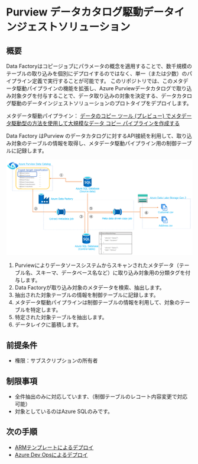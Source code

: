 # Purview データカタログ駆動データインジェストソリューション

## 概要

Data Factoryはコピージョブにパラメータの概念を適用することで、数千規模のテーブルの取り込みを個別にデプロイするのではなく、単一（または少数）のパイプライン定義で実行することが可能です。
このリポジトリでは、このメタデータ駆動パイプラインの機能を拡張し、Azure Purviewデータカタログで取り込み対象タグを付与することで、データ取り込みの対象を決定する、データカタログ駆動のデータインジェストソリューションのプロトタイプをデプロイします。

メタデータ駆動パイプライン：
[データのコピー ツール (プレビュー) でメタデータ駆動型の方法を使用して大規模なデータ コピー パイプラインを作成する](https://docs.microsoft.com/ja-jp/azure/data-factory/copy-data-tool-metadata-driven)

Data Factory はPurview のデータカタログに対するAPI接続を利用して、取り込み対象のテーブルの情報を取得し、メタデータ駆動パイプライン用の制御テーブルに記録します。


![](docs/.image/2022-01-30-14-31-20.png)

1. Purviewによりデータソースシステムからスキャンされたメタデータ（テーブル名、スキーマ、データベース名など）に取り込み対象用の分類タグを付与します。
2. Data Factoryが取り込み対象のメタデータを検索、抽出します。
3. 抽出された対象テーブルの情報を制御テーブルに記録します。
4. メタデータ駆動パイプラインは制御テーブルの情報を利用して、対象のテーブルを特定します。
5. 特定された対象テーブルを抽出します。
6. データレイクに蓄積します。

## 前提条件

- 権限：サブスクリプションの所有者

## 制限事項

- 全件抽出のみに対応しています、（制御テーブルのレコート内容変更で対応可能）
- 対象としているのはAzure SQLのみです。

## 次の手順

- [ARMテンプレートによるデプロイ](docs/arm.md)
- [Azure Dev Opsによるデプロイ](docs/devops.md)